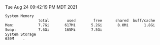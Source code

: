 Tue Aug 24 09:42:19 PM MDT 2021
```bash
System Memory
               total        used        free      shared  buff/cache   available
Mem:           7.7Gi       617Mi       5.2Gi       8.0Mi       1.8Gi       6.8Gi
Swap:          7.6Gi       165Mi       7.5Gi
System Storage
630M	.
```
```bash
